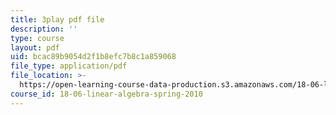 ```yaml
---
title: 3play pdf file
description: ''
type: course
layout: pdf
uid: bcac89b9054d2f1b8efc7b8c1a859068
file_type: application/pdf
file_location: >-
  https://open-learning-course-data-production.s3.amazonaws.com/18-06-linear-algebra-spring-2010/bcac89b9054d2f1b8efc7b8c1a859068_MsIvs_6vC38.pdf
course_id: 18-06-linear-algebra-spring-2010
---
```

